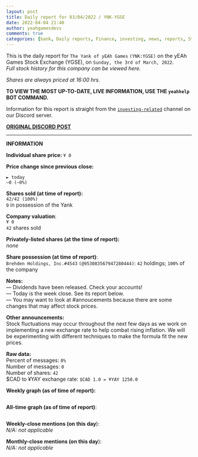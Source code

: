 ```yaml
---
layout: post
title: Daily report for 03/04/2022 / YNK-YGSE
date: 2022-04-04 21:40
author: yeahgamesdevs
comments: true
categories: [bank, Daily reports, Finance, investing, news, reports, Stocks, Yank, ynk, YNK-YGSE, yollars, yoney]
---
```

<!-- wp:paragraph -->
<p>This is the daily report for <code>The Yank of yEAh Games</code> <code>(YNK:YGSE)</code> on the yEAh Games Stock Exchange (YGSE), on <code>Sunday, the 3rd of March, 2022</code>.<br><em>Full stock history for this company can be viewed here.</em></p>
<!-- /wp:paragraph -->

<!-- wp:paragraph -->
<p><em>Shares are always priced at 16:00 hrs. </em></p>
<!-- /wp:paragraph -->

<!-- wp:paragraph -->
<p><strong>TO VIEW THE MOST UP-TO-DATE, LIVE INFORMATION, USE THE <code>yeahhelp</code> BOT COMMAND.</strong></p>
<!-- /wp:paragraph -->

<!-- wp:paragraph -->
<p>Information for this report is straight from the <code><a href="https://discord.com/channels/887052880782176266/956148633475092520">investing-related</a></code> channel on our Discord server.</p>
<!-- /wp:paragraph -->

<!-- wp:buttons -->
<div class="wp-block-buttons"><!-- wp:button {"textColor":"vivid-cyan-blue","style":{"border":{"radius":"18px"}}} -->
<div class="wp-block-button"><a class="wp-block-button__link has-vivid-cyan-blue-color has-text-color" href="https://discord.com/channels/887052880782176266/956148633475092520/959266165732028466" style="border-radius:18px;"><strong>ORIGINAL DISCORD POST</strong></a></div>
<!-- /wp:button --></div>
<!-- /wp:buttons -->

<!-- wp:separator {"className":"is-style-wide"} -->
<hr class="wp-block-separator has-alpha-channel-opacity is-style-wide" />
<!-- /wp:separator -->

<!-- wp:paragraph {"fontSize":"medium"} -->
<p class="has-medium-font-size"><strong>INFORMATION</strong></p>
<!-- /wp:paragraph -->

<!-- wp:paragraph -->
<p><strong>Individual share price: </strong><code>¥ 0</code></p>
<!-- /wp:paragraph -->

<!-- wp:paragraph -->
<p><strong><strong>Price change since previous close:</strong></strong></p>
<!-- /wp:paragraph -->

<!-- wp:paragraph {"textColor":"luminous-vivid-orange"} -->
<p class="has-luminous-vivid-orange-color has-text-color"><code>► today</code><br><code>—0 (—0%)</code></p>
<!-- /wp:paragraph -->

<!-- wp:paragraph -->
<p><strong>Shares sold (at time of report): </strong><br><code>42/42 (100%)</code><br><code>0</code> in possession of the Yank</p>
<!-- /wp:paragraph -->

<!-- wp:paragraph -->
<p><strong>Company valuation</strong>:<br><code>¥ 0</code><br><code>42</code> shares sold</p>
<!-- /wp:paragraph -->

<!-- wp:paragraph -->
<p><strong>Privately-listed shares (at the time of report):</strong><br><em>none</em></p>
<!-- /wp:paragraph -->

<!-- wp:paragraph -->
<p><strong>Share possession (at time of report)</strong>:<br><code>Brehden Holdings, Inc.#4543</code> <code>(@953083567947280444)</code>: <code>42</code> holdings; <code>100%</code> of the company</p>
<!-- /wp:paragraph -->

<!-- wp:paragraph -->
<p><strong>Notes:</strong><br>— Dividends have been released. Check your accounts! <br>— Today is the week close. See its report below.<br>— You may want to look at #annoucements because there are some changes that may affect stock prices.</p>
<!-- /wp:paragraph -->

<!-- wp:paragraph -->
<p><strong>Other announcements:</strong><br>Stock fluctuations may occur throughout the next few days as we work on implementing a new exchange rate to help combat rising inflation. We will be experimenting with different techniques to make the formula fit the new prices.</p>
<!-- /wp:paragraph -->

<!-- wp:paragraph -->
<p><strong>Raw data:</strong><br>Percent of messages: <code>0%</code><br>Number of messages: <code>0</code><br>Number of shares: <code>42</code><br>$CAD to ¥YAY exchange rate: <code>$CAD 1.0 = ¥YAY 1250.0</code> </p>
<!-- /wp:paragraph -->

<!-- wp:paragraph -->
<p><strong>Weekly graph (as of time of report):</strong></p>
<!-- /wp:paragraph -->

<!-- wp:image {"id":218,"sizeSlug":"large","linkDestination":"none"} -->
<figure class="wp-block-image size-large"><img src="https://yeaharchives.files.wordpress.com/2022/04/image-38.png?w=600" alt="" class="wp-image-218" /></figure>
<!-- /wp:image -->

<!-- wp:paragraph -->
<p><strong>All-time graph (as of time of report)</strong>:</p>
<!-- /wp:paragraph -->

<!-- wp:image {"id":147,"sizeSlug":"large","linkDestination":"none"} -->
<figure class="wp-block-image size-large"><img src="https://yeaharchives.files.wordpress.com/2022/04/image-12.png?w=600" alt="" class="wp-image-147" /></figure>
<!-- /wp:image -->

<!-- wp:paragraph -->
<p><strong>Weekly-close mentions (on this day</strong>):<br><em>N/A:</em> <em>not applicable</em></p>
<!-- /wp:paragraph -->

<!-- wp:paragraph -->
<p><strong>Monthly-close mentions (on this day</strong>):<br><em>N/A:</em> <em>not applicable</em></p>
<!-- /wp:paragraph -->
